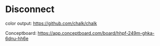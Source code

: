 # Disconnect


color output: https://github.com/chalk/chalk

Conceptboard: https://app.conceptboard.com/board/hhpf-249m-ghka-6dnu-hh6e

